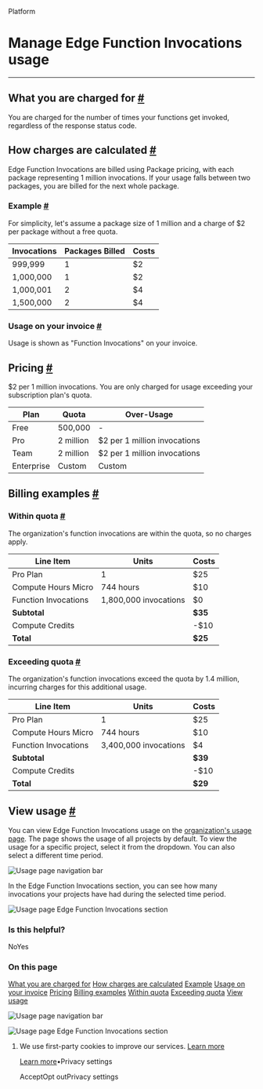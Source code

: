 Platform

# Manage Edge Function Invocations usage

* * *

## What you are charged for [\#](https://supabase.com/docs/guides/platform/manage-your-usage/edge-function-invocations\#what-you-are-charged-for)

You are charged for the number of times your functions get invoked, regardless of the response status code.

## How charges are calculated [\#](https://supabase.com/docs/guides/platform/manage-your-usage/edge-function-invocations\#how-charges-are-calculated)

Edge Function Invocations are billed using Package pricing, with each package representing 1 million invocations. If your usage falls between two packages, you are billed for the next whole package.

### Example [\#](https://supabase.com/docs/guides/platform/manage-your-usage/edge-function-invocations\#example)

For simplicity, let's assume a package size of 1 million and a charge of $2 per package without a free quota.

| Invocations | Packages Billed | Costs |
| --- | --- | --- |
| 999,999 | 1 | $2 |
| 1,000,000 | 1 | $2 |
| 1,000,001 | 2 | $4 |
| 1,500,000 | 2 | $4 |

### Usage on your invoice [\#](https://supabase.com/docs/guides/platform/manage-your-usage/edge-function-invocations\#usage-on-your-invoice)

Usage is shown as "Function Invocations" on your invoice.

## Pricing [\#](https://supabase.com/docs/guides/platform/manage-your-usage/edge-function-invocations\#pricing)

$2 per 1 million invocations. You are only charged for usage exceeding your subscription plan's quota.

| Plan | Quota | Over-Usage |
| --- | --- | --- |
| Free | 500,000 | - |
| Pro | 2 million | $2 per 1 million invocations |
| Team | 2 million | $2 per 1 million invocations |
| Enterprise | Custom | Custom |

## Billing examples [\#](https://supabase.com/docs/guides/platform/manage-your-usage/edge-function-invocations\#billing-examples)

### Within quota [\#](https://supabase.com/docs/guides/platform/manage-your-usage/edge-function-invocations\#within-quota)

The organization's function invocations are within the quota, so no charges apply.

| Line Item | Units | Costs |
| --- | --- | --- |
| Pro Plan | 1 | $25 |
| Compute Hours Micro | 744 hours | $10 |
| Function Invocations | 1,800,000 invocations | $0 |
| **Subtotal** |  | **$35** |
| Compute Credits |  | -$10 |
| **Total** |  | **$25** |

### Exceeding quota [\#](https://supabase.com/docs/guides/platform/manage-your-usage/edge-function-invocations\#exceeding-quota)

The organization's function invocations exceed the quota by 1.4 million, incurring charges for this additional usage.

| Line Item | Units | Costs |
| --- | --- | --- |
| Pro Plan | 1 | $25 |
| Compute Hours Micro | 744 hours | $10 |
| Function Invocations | 3,400,000 invocations | $4 |
| **Subtotal** |  | **$39** |
| Compute Credits |  | -$10 |
| **Total** |  | **$29** |

## View usage [\#](https://supabase.com/docs/guides/platform/manage-your-usage/edge-function-invocations\#view-usage)

You can view Edge Function Invocations usage on the [organization's usage page](https://supabase.com/dashboard/org/_/usage). The page shows the usage of all projects by default. To view the usage for a specific project, select it from the dropdown. You can also select a different time period.

![Usage page navigation bar](https://supabase.com/docs/_next/image?url=%2Fdocs%2Fimg%2Fguides%2Fplatform%2Fusage-navbar--light.png&w=3840&q=75&dpl=dpl_9WgBm3X43HXGqPuPh4vSvQgRaZyZ)

In the Edge Function Invocations section, you can see how many invocations your projects have had during the selected time period.

![Usage page Edge Function Invocations section](https://supabase.com/docs/_next/image?url=%2Fdocs%2Fimg%2Fguides%2Fplatform%2Fusage-function-invocations--light.png&w=3840&q=75&dpl=dpl_9WgBm3X43HXGqPuPh4vSvQgRaZyZ)

### Is this helpful?

NoYes

### On this page

[What you are charged for](https://supabase.com/docs/guides/platform/manage-your-usage/edge-function-invocations#what-you-are-charged-for) [How charges are calculated](https://supabase.com/docs/guides/platform/manage-your-usage/edge-function-invocations#how-charges-are-calculated) [Example](https://supabase.com/docs/guides/platform/manage-your-usage/edge-function-invocations#example) [Usage on your invoice](https://supabase.com/docs/guides/platform/manage-your-usage/edge-function-invocations#usage-on-your-invoice) [Pricing](https://supabase.com/docs/guides/platform/manage-your-usage/edge-function-invocations#pricing) [Billing examples](https://supabase.com/docs/guides/platform/manage-your-usage/edge-function-invocations#billing-examples) [Within quota](https://supabase.com/docs/guides/platform/manage-your-usage/edge-function-invocations#within-quota) [Exceeding quota](https://supabase.com/docs/guides/platform/manage-your-usage/edge-function-invocations#exceeding-quota) [View usage](https://supabase.com/docs/guides/platform/manage-your-usage/edge-function-invocations#view-usage)

![Usage page navigation bar](https://supabase.com/docs/_next/image?url=%2Fdocs%2Fimg%2Fguides%2Fplatform%2Fusage-navbar--light.png&w=3840&q=75&dpl=dpl_9WgBm3X43HXGqPuPh4vSvQgRaZyZ)

![Usage page Edge Function Invocations section](https://supabase.com/docs/_next/image?url=%2Fdocs%2Fimg%2Fguides%2Fplatform%2Fusage-function-invocations--light.png&w=3840&q=75&dpl=dpl_9WgBm3X43HXGqPuPh4vSvQgRaZyZ)

1. We use first-party cookies to improve our services. [Learn more](https://supabase.com/privacy#8-cookies-and-similar-technologies-used-on-our-european-services)



   [Learn more](https://supabase.com/privacy#8-cookies-and-similar-technologies-used-on-our-european-services)•Privacy settings





   AcceptOpt outPrivacy settings